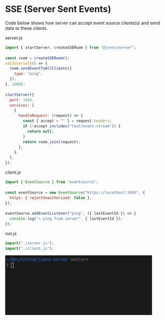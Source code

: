 # SSE (Server Sent Events)

Code below shows how server can accept event source clients(s) and send data to these clients.

_server.js_

```js
import { startServer, createSSERoom } from "@jsenv/server";

const room = createSSERoom();
setInterval(() => {
  room.sendEventToAllClients({
    type: "ping",
  });
}, 1000);

startServer({
  port: 3456,
  services: [
    {
      handleRequest: (request) => {
        const { accept = "" } = request.headers;
        if (!accept.includes("text/event-stream")) {
          return null;
        }
        return room.join(request);
      },
    },
  ],
});
```

_client.js_

```js
import { EventSource } from "eventsource";

const eventSource = new EventSource("https://localhost:3456", {
  https: { rejectUnauthorized: false },
});

eventSource.addEventListener("ping", ({ lastEventId }) => {
  console.log("> ping from server", { lastEventId });
});
```

_run.js_

```js
import("./server.js");
import("./client.js");
```

![Screencast of server sent events execution in a terminal](./screenshots/sse-screencast.gif)
